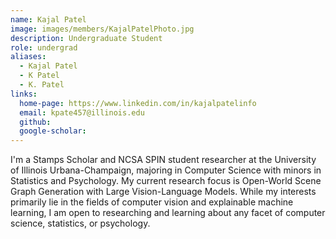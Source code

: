 ```yaml
---
name: Kajal Patel
image: images/members/KajalPatelPhoto.jpg
description: Undergraduate Student 
role: undergrad
aliases:
  - Kajal Patel
  - K Patel
  - K. Patel
links:
  home-page: https://www.linkedin.com/in/kajalpatelinfo 
  email: kpate457@illinois.edu
  github: 
  google-scholar: 
---
```



I'm a Stamps Scholar and NCSA SPIN student researcher at the University of Illinois Urbana-Champaign, majoring in Computer Science with minors in Statistics and Psychology. 
My current research focus is Open-World Scene Graph Generation with Large Vision-Language Models.
While my interests primarily lie in the fields of computer vision and explainable machine learning, I am open to researching and learning about any facet of computer science, statistics, or psychology. 
